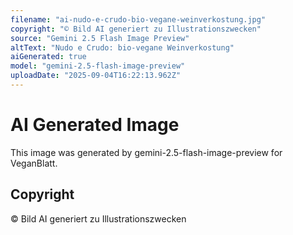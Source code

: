 ```yaml
---
filename: "ai-nudo-e-crudo-bio-vegane-weinverkostung.jpg"
copyright: "© Bild AI generiert zu Illustrationszwecken"
source: "Gemini 2.5 Flash Image Preview"
altText: "Nudo e Crudo: bio-vegane Weinverkostung"
aiGenerated: true
model: "gemini-2.5-flash-image-preview"
uploadDate: "2025-09-04T16:22:13.962Z"
---
```


# AI Generated Image

This image was generated by gemini-2.5-flash-image-preview for VeganBlatt.

## Copyright
© Bild AI generiert zu Illustrationszwecken
